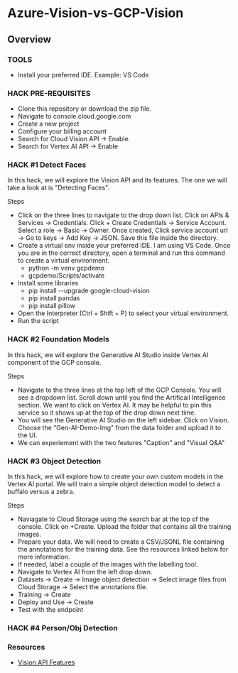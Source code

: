# Azure-Vision-vs-GCP-Vision

## Overview

### TOOLS
* Install your preferred IDE. Example: VS Code

### HACK PRE-REQUISITES 

* Clone this repository or download the zip file.
* Navigate to console.cloud.google.com
* Create a new project
* Configure your billing account
* Search for Cloud Vision API -> Enable.
* Search for Vertex AI API -> Enable

### HACK #1 Detect Faces

In this hack, we will explore the Vision API and its features. The one we will take a look at is "Detecting Faces". 

Steps
* Click on the three lines to navigate to the drop down list. Click on APIs & Services -> Credentials. Click  + Create Credentials -> Service Account. Select a role -> Basic -> Owner. Once created, Click service account url -> Go to keys -> Add Key -> JSON. Save this file inside the directory.
* Create a virtual env inside your preferred IDE. I am using VS Code. Once you are in the correct directory, open a terminal and run this command to create a virtual environment.
    * python -m venv gcpdemo
    * gcpdemo/Scripts/activate
* Install some libraries 
  * pip install --upgrade google-cloud-vision
  * pip install pandas
  * pip install pillow
* Open the Interpreter (Ctrl + Shift + P) to select your virtual environment.
* Run the script 



### HACK #2 Foundation Models

In this hack, we will explore the Generative AI Studio inside Vertex AI component of the GCP console. 

Steps 
* Navigate to the three lines at the top left of the GCP Console. You will see a dropdown list. Scroll down until you find the Artificail Intelligence section. We want to click on Vertex AI. It may be helpful to pin this service so it shows up at the top of the drop down next time. 
* You will see the Generative AI Studio on the left sidebar. Click on Vision. Choose the "Gen-AI-Demo-Img" from the data folder and upload it to the UI.
* We can experiement with the two features "Caption" and "Visual Q&A"
  
### HACK #3 Object Detection 

In this hack, we will explore how to create your own custom models in the Vertex AI portal. We will train a simple object detection model to detect a buffalo versus a zebra. 

Steps
* Naviagate to Cloud Storage using the search bar at the top of the console. Click on +Create. Upload the folder that contains all the training images. 
* Prepare your data. We will need to create a CSV/JSONL file containing the annotations for the training data. See the resources linked below for more information.
* If needed, label a couple of the images with the labelling tool.
* Navigate to Vertex AI from the left drop down.
* Datasets -> Create -> Image object detection -> Select image files from Cloud Storage -> Select the annotations file.
* Training -> Create 
* Deploy and Use -> Create
* Test with the endpoint

### HACK #4 Person/Obj Detection

### Resources 
*  [Vision API Features](https://cloud.google.com/vision/docs/detecting-faces)


